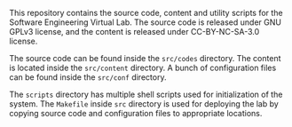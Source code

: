This repository contains the source code, content and utility scripts for the Software Engineering Virtual Lab. The source code is released under GNU GPLv3 license, and the content is released under CC-BY-NC-SA-3.0 license.

The source code can be found inside the `src/codes` directory. The content is located inside the `src/content` directory. A bunch of configuration files can be found inside the `src/conf` directory.

The `scripts` directory has multiple shell scripts used for initialization of the system. The `Makefile` inside `src` directory is used for deploying the lab by copying source code and configuration files to appropriate locations.
